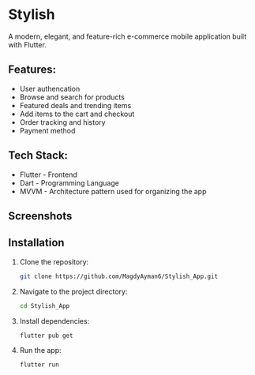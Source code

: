 # Stylish

A modern, elegant, and feature-rich e-commerce mobile application built with Flutter.

## Features:
- User authencation
- Browse and search for products  
- Featured deals and trending items  
- Add items to the cart and checkout  
- Order tracking and history
- Payment method

## Tech Stack:
- Flutter - Frontend
- Dart - Programming Language
- MVVM - Architecture pattern used for organizing the app

## Screenshots


## Installation

1. Clone the repository:

   ```sh
   git clone https://github.com/MagdyAyman6/Stylish_App.git
2. Navigate to the project directory:
   ```sh
   cd Stylish_App
3. Install dependencies:
   ```sh
   flutter pub get
4. Run the app:
   ```sh
   flutter run

   
